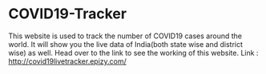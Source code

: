 # COVID19-Tracker
This website is used to track the number of COVID19 cases around the world. It will show you the live data of India(both state wise and district wise) as well. Head over to the link to see the working of this website.
Link : http://covid19livetracker.epizy.com/
